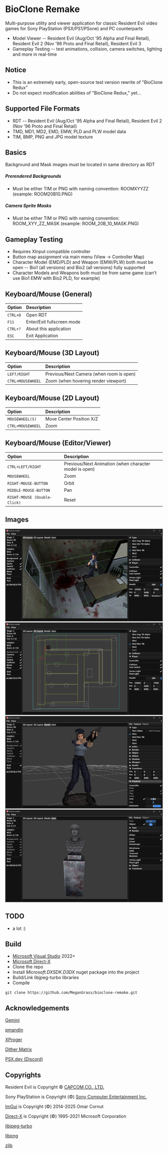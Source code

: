 # BioClone Remake
Multi-purpose utility and viewer application for classic Resident Evil video games for Sony PlayStation (PSX/PS1/PSone) and PC counterparts
- Model Viewer -- Resident Evil (Aug/Oct '95 Alpha and Final Retail), Resident Evil 2 (Nov '96 Proto and Final Retail), Resident Evil 3
- Gameplay Testing -- test animations, collision, camera switches, lighting and more in real-time

## Notice
- This is an extremely early, open-source test version rewrite of "BioClone Redux"
- Do not expect modification abilities of "BioClone Redux," yet...

## Supported File Formats
- RDT  -- Resident Evil (Aug/Oct '95 Alpha and Final Retail), Resident Evil 2 (Nov '96 Proto and Final Retail)
- TMD, MD1, MD2, EMD, EMW, PLD and PLW model data
- TIM, BMP, PNG and JPG model texture

## Basics
Background and Mask images must be located in same directory as RDT

##### **Prerendered Backgrounds**
- Must be either TIM or PNG with naming convention: ROOMXYYZZ (example: ROOM20B10.PNG)
##### **Camera Sprite Masks**
- Must be either TIM or PNG with naming convention: ROOM_XYY_ZZ_MASK (example: ROOM_20B_10_MASK.PNG)

## Gameplay Testing
 - Requires XInput compatible controller
 - Button map assignment via main menu (View -> Controller Map)
 - Character Model (EMD/PLD) and Weapon (EMW/PLW) both must be open -- Bio1 (all versions) and Bio2 (all versions) fully supported
 - Character Models and Weapons both must be from same game (can't use Bio1 EMW with Bio2 PLD, for example)

## Keyboard/Mouse (General)
| Option | Description                       |
| :-------- | :-------------------------------- |
| `CTRL+O` | Open RDT |
| `F11` | Enter/Exit fullscreen mode |
| `CTRL+?` | About this application |
| `ESC` | Exit Application |

## Keyboard/Mouse (3D Layout)
| Option | Description                       |
| :-------- | :-------------------------------- |
| `LEFT/RIGHT` | Previous/Next Camera (when room is open) |
| `CTRL+MOUSEWHEEL` | Zoom (when hovering render viewport) |

## Keyboard/Mouse (2D Layout)
| Option | Description                       |
| :-------- | :-------------------------------- |
| `MOUSEWHEEL(S)` | Move Center Position X/Z |
| `CTRL+MOUSEWHEEL` | Zoom |

## Keyboard/Mouse (Editor/Viewer)
| Option | Description                       |
| :-------- | :-------------------------------- |
| `CTRL+LEFT/RIGHT` | Previous/Next Animation (when character model is open) |
| `MOUSEWHEEL` | Zoom |
| `RIGHT-MOUSE-BUTTON` | Orbit |
| `MIDDLE-MOUSE-BUTTON` | Pan |
| `RIGHT-MOUSE (Double-Click)` | Reset |

## Images
![3D Layout](/images/3d_layout.jpg?raw=true "3D Layout")
![2D Layout](/images/2d_layout.jpg?raw=true "2D Layout")
![Model Viewer](/images/model_viewer.jpg?raw=true "Model Viewer")
![Room Model Viewer](/images/room_model_viewer.jpg?raw=true "Room Model Viewer")

## TODO
- a lot :)

## Build
- [Microsoft Visual Studio](https://visualstudio.microsoft.com) 2022+
- [Microsoft Direct-X](https://www.nuget.org/packages/Microsoft.DXSDK.D3DX)
- Clone the repo
- Install *Microsoft.DXSDK.D3DX* nuget package into the project
- Build/Link libjpeg-turbo libraries
- Compile
```
git clone https://github.com/MeganGrass/bioclone-remake.git
```

## Acknowledgements
[Gemini](https://github.com/Gemini-Loboto3)

[pmandin](https://github.com/pmandin/reevengi)

[XProger](https://github.com/XProger/OpenResident)

[Dither Matrix](https://psx-spx.consoledev.net/graphicsprocessingunitgpu/#24bit-rgb-to-15bit-rgb-dithering-enabled-in-texpage-attribute)

[PSX.dev (Discord)](https://discord.com/invite/psx-dev-642647820683444236)


## Copyrights
Resident Evil is Copyright © [CAPCOM CO., LTD.](https://www.capcom.com/)

Sony PlayStation is Copyright (©) [Sony Computer Entertainment Inc.](https://sonyinteractive.com/)

[ImGui](https://github.com/ocornut/imgui) is Copyright (©) 2014-2025 Omar Cornut

[Direct-X](https://learn.microsoft.com/en-us/windows/win32/directx) is Copyright (©) 1995-2021 Microsoft Corporation

[libjpeg-turbo](https://github.com/libjpeg-turbo/libjpeg-turbo)

[libpng](https://github.com/pnggroup/libpng)

[zlib](https://github.com/madler/zlib)